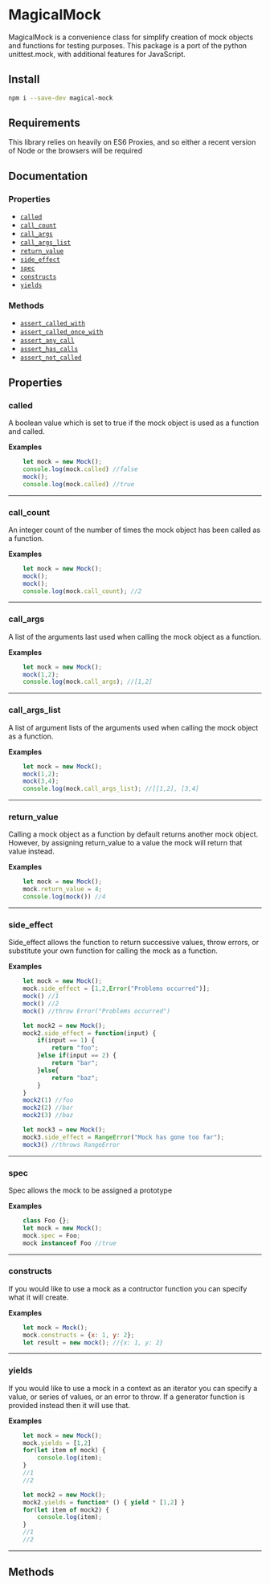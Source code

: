 # MagicalMock

MagicalMock is a convenience class for simplify creation of mock objects and functions for testing purposes. This package is a port of the python unittest.mock, with additional features for JavaScript.

## Install

```sh
npm i --save-dev magical-mock
```

## Requirements
This library relies on heavily on ES6 Proxies, and so either a recent version of Node or the browsers will be required

## Documentation

### Properties
* [`called`](#called)
* [`call_count`](#call_count)
* [`call_args`](#call_args)
* [`call_args_list`](#call_args_list)
* [`return_value`](#return_value)
* [`side_effect`](#side_effect)
* [`spec`](#spec)
* [`constructs`](#constructs)
* [`yields`](#yields)

### Methods
* [`assert_called_with`](#assert_called_with)
* [`assert_called_once_with`](#assert_called_once_with)
* [`assert_any_call`](#assert_any_call)
* [`assert_has_calls`](#assert_has_calls)
* [`assert_not_called`](#assert_not_called)

## Properties

<a name="called"></a>
### called

A boolean value which is set to true if the mock object is used as a function and called.

__Examples__

```js
    let mock = new Mock();
    console.log(mock.called) //false
    mock();
    console.log(mock.called) //true
```

---------------------------------------
<a name="call_count"></a>
### call_count

An integer count of the number of times the mock object has been called as a function.

__Examples__

```js
    let mock = new Mock();
    mock();
    mock();
    console.log(mock.call_count); //2
```

---------------------------------------
<a name="call_args"></a>
### call_args

A list of the arguments last used when calling the mock object as a function.

__Examples__

```js
    let mock = new Mock();
    mock(1,2);
    console.log(mock.call_args); //[1,2]
```
---------------------------------------
<a name="call_args_list"></a>
### call_args_list

A list of argument lists of the arguments used when calling the mock object as a function.

__Examples__

```js
    let mock = new Mock();
    mock(1,2);
    mock(3,4);
    console.log(mock.call_args_list); //[[1,2], [3,4]
```
---------------------------------------
<a name="return_value"></a>
### return_value

Calling a mock object as a function by default returns another mock object. However, by assigning return_value to a value the mock will return that value instead.

__Examples__

```js
    let mock = new Mock();
    mock.return_value = 4;
    console.log(mock()) //4
```
---------------------------------------
<a name="side_effect"></a>
### side_effect

Side_effect allows the function to return successive values, throw errors, or substitute your own function for calling the mock as a function.

__Examples__

```js
    let mock = new Mock();
    mock.side_effect = [1,2,Error("Problems occurred")];
    mock() //1
    mock() //2
    mock() //throw Error("Problems occurred")

    let mock2 = new Mock();
    mock2.side_effect = function(input) {
        if(input == 1) {
            return "foo";
        }else if(input == 2) {
            return "bar";
        }else{
            return "baz";
        }
    }
    mock2(1) //foo
    mock2(2) //bar
    mock2(3) //baz

    let mock3 = new Mock();
    mock3.side_effect = RangeError("Mock has gone too far");
    mock3() //throws RangeError
```
---------------------------------------
<a name="spec"></a>
### spec

Spec allows the mock to be assigned a prototype

__Examples__

```js
    class Foo {};
    let mock = new Mock();
    mock.spec = Foo;
    mock instanceof Foo //true
```
---------------------------------------
<a name="constructs"></a>
### constructs

If you would like to use a mock as a contructor function you can specify what it will create.

__Examples__

```js
    let mock = Mock();
    mock.constructs = {x: 1, y: 2};
    let result = new mock(); //{x: 1, y: 2}
```
---------------------------------------
<a name="yields"></a>
### yields

If you would like to use a mock in a context as an iterator you can specify a value, or series of values, or an error to throw. If a generator function is provided instead then it will use that.

__Examples__

```js
    let mock = new Mock();
    mock.yields = [1,2]
    for(let item of mock) {
        console.log(item);
    }
    //1
    //2

    let mock2 = new Mock();
    mock2.yields = function* () { yield * [1,2] }
    for(let item of mock2) {
        console.log(item);
    }
    //1
    //2

```
---------------------------------------


## Methods
